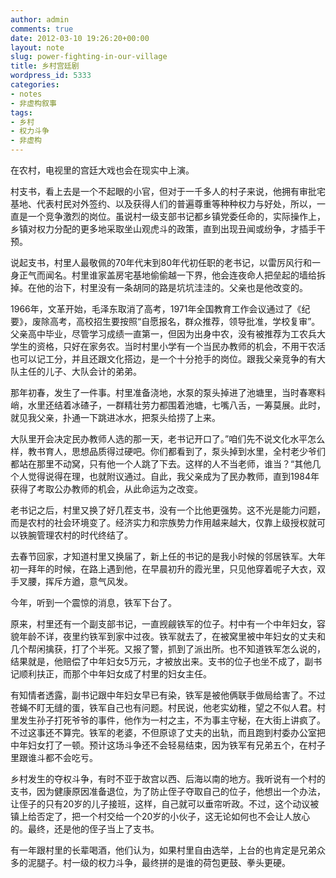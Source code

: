 ```yaml
---
author: admin
comments: true
date: 2012-03-10 19:26:20+00:00
layout: note
slug: power-fighting-in-our-village
title: 乡村宫廷剧
wordpress_id: 5333
categories:
- notes
- 非虚构叙事
tags:
- 乡村
- 权力斗争
- 非虚构
---
```


在农村，电视里的宫廷大戏也会在现实中上演。

村支书，看上去是一个不起眼的小官，但对于一千多人的村子来说，他拥有审批宅基地、代表村民对外签约、以及获得人们的普遍尊重等种种权力与好处，所以，一直是一个竞争激烈的岗位。虽说村一级支部书记都乡镇党委任命的，实际操作上，乡镇对权力分配的更多地采取坐山观虎斗的政策，直到出现丑闻或纷争，才插手干预。

说起支书，村里人最敬佩的70年代末到80年代初任职的老书记，以雷厉风行和一身正气而闻名。村里谁家盖房宅基地偷偷越一下界，他会连夜命人把垒起的墙给拆掉。在他的治下，村里没有一条胡同的路是坑坑洼洼的。父亲也是他改变的。

1966年，文革开始，毛泽东取消了高考，1971年全国教育工作会议通过了《纪要》，废除高考，高校招生要按照“自愿报名，群众推荐，领导批准，学校复审”。父亲高中毕业，尽管学习成绩一直第一，但因为出身中农，没有被推荐为工农兵大学生的资格，只好在家务农。当时村里小学有一个当民办教师的机会，不用干农活也可以记工分，并且还跟文化搭边，是一个十分抢手的岗位。跟我父亲竞争的有大队主任的儿子、大队会计的弟弟。

那年初春，发生了一件事。村里准备浇地，水泵的泵头掉进了池塘里，当时春寒料峭，水里还结着冰碴子，一群精壮劳力都围着池塘，七嘴八舌，一筹莫展。此时，就见我父亲，扑通一下跳进冰水，把泵头给捞了上来。

大队里开会决定民办教师人选的那一天，老书记开口了。”咱们先不说文化水平怎么样，教书育人，思想品质得过硬吧。你们都看到了，泵头掉到水里，全村老少爷们都站在那里不动窝，只有他一个人跳了下去。这样的人不当老师，谁当？“其他几个人觉得说得在理，也就附议通过。自此，我父亲成为了民办教师，直到1984年获得了考取公办教师的机会，从此命运为之改变。

老书记之后，村里又换了好几茬支书，没有一个比他更强势。这不光是能力问题，而是农村的社会环境变了。经济实力和宗族势力作用越来越大，仅靠上级授权就可以铁腕管理农村的时代终结了。

去春节回家，才知道村里又换届了，新上任的书记的是我小时候的邻居铁军。大年初一拜年的时候，在路上遇到他，在早晨初升的霞光里，只见他穿着呢子大衣，双手叉腰，挥斥方遒，意气风发。

今年，听到一个震惊的消息，铁军下台了。

原来，村里还有一个副支部书记，一直觊觎铁军的位子。村中有一个中年妇女，容貌年龄不详，夜里约铁军到家中过夜。铁军就去了，在被窝里被中年妇女的丈夫和几个帮闲擒获，打了个半死。又报了警，抓到了派出所。也不知道铁军怎么说的，结果就是，他赔偿了中年妇女5万元，才被放出来。支书的位子也坐不成了，副书记顺利扶正，而那个中年妇女成了村里的妇女主任。

有知情者透露，副书记跟中年妇女早已有染，铁军是被他俩联手做局给害了。不过苍蝇不盯无缝的蛋，铁军自己也有问题。村民说，他老实幼稚，望之不似人君。村里发生孙子打死爷爷的事件，他作为一村之主，不为事主守秘，在大街上讲疯了。[
](http://www.baibanbao.net/nonfiction/a-history-of-voilence-in-countryside/)
不过这事还不算完。铁军的老婆，不但原谅了丈夫的出轨，而且跑到村委办公室把中年妇女打了一顿。预计这场斗争还不会轻易结束，因为铁军有兄弟五个，在村子里跟谁斗都不会吃亏。

乡村发生的夺权斗争，有时不亚于故宫以西、后海以南的地方。我听说有一个村的支书，因为健康原因准备退位，为了防止侄子夺取自己的位子，他想出一个办法，让侄子的只有20岁的儿子接班，这样，自己就可以垂帘听政。不过，这个动议被镇上给否定了，把一个村交给一个20岁的小伙子，这无论如何也不会让人放心的。最终，还是他的侄子当上了支书。

有一年跟村里的长辈喝酒，他们认为，如果村里自由选举，上台的也肯定是兄弟众多的泥腿子。村一级的权力斗争，最终拼的是谁的荷包更鼓、拳头更硬。
